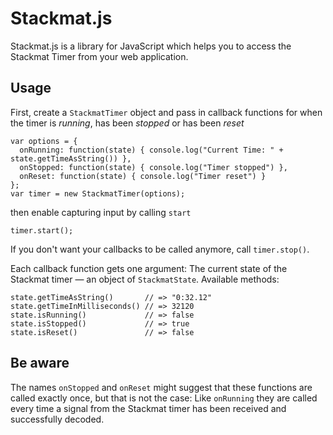 Stackmat.js
===========

Stackmat.js is a library for JavaScript which helps you to access the Stackmat Timer from your web application.

Usage
-----

First, create a `StackmatTimer` object and pass in callback functions for when the timer is *running*, has been *stopped* or has been *reset*

    var options = {
      onRunning: function(state) { console.log("Current Time: " + state.getTimeAsString()) },
      onStopped: function(state) { console.log("Timer stopped") },
      onReset: function(state) { console.log("Timer reset") }
    };
    var timer = new StackmatTimer(options);

then enable capturing input by calling `start`

    timer.start();

If you don't want your callbacks to be called anymore, call `timer.stop()`.

Each callback function gets one argument: The current state of the Stackmat timer — an object of `StackmatState`. Available methods:

    state.getTimeAsString()       // => "0:32.12"
    state.getTimeInMilliseconds() // => 32120
    state.isRunning()             // => false
    state.isStopped()             // => true
    state.isReset()               // => false

Be aware
--------

The names `onStopped` and `onReset` might suggest that these functions are called exactly once, but that is not the case: Like `onRunning` they are called every time a signal from the Stackmat timer has been received and successfully decoded.